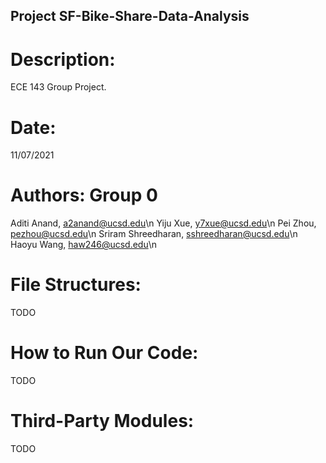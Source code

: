 ## Project SF-Bike-Share-Data-Analysis

# Description:
  ECE 143 Group Project.
# Date:
  11/07/2021
# Authors: Group 0
  Aditi Anand,          a2anand@ucsd.edu\n
  Yiju Xue,             y7xue@ucsd.edu\n
  Pei Zhou,             pezhou@ucsd.edu\n
  Sriram Shreedharan,   sshreedharan@ucsd.edu\n
  Haoyu Wang,           haw246@ucsd.edu\n

# File Structures:
  TODO

# How to Run Our Code:
  TODO

# Third-Party Modules:
  TODO
